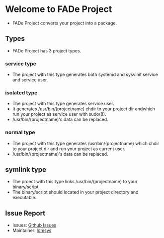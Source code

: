 # Welcome to FADe Project
 * FADe Project converts your project into a package.
<!-- Insert Images here-->

<!--### Try on guide
 * Enter on your terminal:
```shell
 $ git clone https://github.com/fade-project/fade
 $ cd fade
 $ npm install
``` -->

## Types
 * FADe Project has 3 project types.

### service type
 * The project with this type generates both systemd and sysvinit service and service user.

### isolated type
 * The project with this type generates service user.
 * It generates /usr/bin/(projectname) chdir to your project dir andwhich run your project as service user with sudo(8).
 * /usr/bin/(projectname)'s data can be replaced.

### normal type
 * The project with this type generates /usr/bin/(projectname) which chdir to your project dir and run your project as current user.
 * /usr/bin/(projectname)'s data can be replaced.

 ## symlink type
 * The proect with this type links /usr/bin/(projectname) to your binary/script
 * The binary/script should located in your project directory and executable.

## Issue Report
 * Issues: [Github Issues](https://github.com/fade-project/fade/issues)
 * Maintainer: [ldmsys](https://github.com/ldmsys)